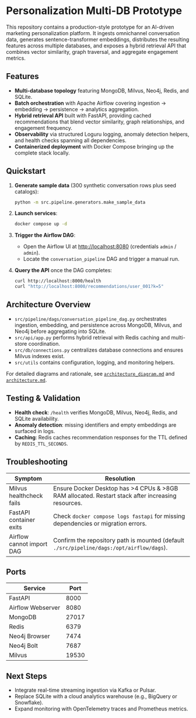 # Personalization Multi-DB Prototype

This repository contains a production-style prototype for an AI-driven marketing personalization platform. It ingests omnichannel conversation data, generates sentence-transformer embeddings, distributes the resulting features across multiple databases, and exposes a hybrid retrieval API that combines vector similarity, graph traversal, and aggregate engagement metrics.

## Features

- **Multi-database topology** featuring MongoDB, Milvus, Neo4j, Redis, and SQLite.
- **Batch orchestration** with Apache Airflow covering ingestion → embedding → persistence → analytics aggregation.
- **Hybrid retrieval API** built with FastAPI, providing cached recommendations that blend vector similarity, graph relationships, and engagement frequency.
- **Observability** via structured Loguru logging, anomaly detection helpers, and health checks spanning all dependencies.
- **Containerized deployment** with Docker Compose bringing up the complete stack locally.

## Quickstart

1. **Generate sample data** (300 synthetic conversation rows plus seed catalogs):
   ```bash
   python -m src.pipeline.generators.make_sample_data
   ```

2. **Launch services**:
   ```bash
   docker compose up -d
   ```

3. **Trigger the Airflow DAG**:
   - Open the Airflow UI at [http://localhost:8080](http://localhost:8080) (credentials `admin` / `admin`).
   - Locate the `conversation_pipeline` DAG and trigger a manual run.

4. **Query the API** once the DAG completes:
   ```bash
   curl http://localhost:8000/health
   curl "http://localhost:8000/recommendations/user_001?k=5"
   ```

## Architecture Overview

- `src/pipeline/dags/conversation_pipeline_dag.py` orchestrates ingestion, embedding, and persistence across MongoDB, Milvus, and Neo4j before aggregating into SQLite.
- `src/api/app.py` performs hybrid retrieval with Redis caching and multi-store coordination.
- `src/db/connections.py` centralizes database connections and ensures Milvus indexes exist.
- `src/utils` contains configuration, logging, and monitoring helpers.

For detailed diagrams and rationale, see [`architecture_diagram.md`](architecture_diagram.md) and [`architecture.md`](architecture.md).

## Testing & Validation

- **Health check**: `/health` verifies MongoDB, Milvus, Neo4j, Redis, and SQLite availability.
- **Anomaly detection**: missing identifiers and empty embeddings are surfaced in logs.
- **Caching**: Redis caches recommendation responses for the TTL defined by `REDIS_TTL_SECONDS`.

## Troubleshooting

| Symptom | Resolution |
| --- | --- |
| Milvus healthcheck fails | Ensure Docker Desktop has >4 CPUs & >8GB RAM allocated. Restart stack after increasing resources. |
| FastAPI container exits | Check `docker compose logs fastapi` for missing dependencies or migration errors. |
| Airflow cannot import DAG | Confirm the repository path is mounted (default `./src/pipeline/dags:/opt/airflow/dags`). |

## Ports

| Service | Port |
| --- | --- |
| FastAPI | 8000 |
| Airflow Webserver | 8080 |
| MongoDB | 27017 |
| Redis | 6379 |
| Neo4j Browser | 7474 |
| Neo4j Bolt | 7687 |
| Milvus | 19530 |

## Next Steps

- Integrate real-time streaming ingestion via Kafka or Pulsar.
- Replace SQLite with a cloud analytics warehouse (e.g., BigQuery or Snowflake).
- Expand monitoring with OpenTelemetry traces and Prometheus metrics.

